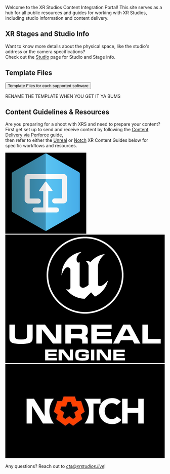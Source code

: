 Welcome to the XR Studios Content Integration Portal! This site serves as a hub for all public resources and guides for working with XR Studios, including studio information and content delivery.

## XR Stages and Studio Info <!-- {docsify-ignore-all} -->

Want to know more details about the physical space, like the studio's address or the camera specifications?  
Check out the [Studio](docs/studios/hollywood/studioInfo.md) page for Studio and Stage info.

## Template Files

<a href="https://xr-studios.github.io/#/docs/content/templates"><button type="button">Template Files for each supported software</button></a>

RENAME THE TEMPLATE WHEN YOU GET IT YA BUMS

## Content Guidelines & Resources

Are you preparing for a shoot with XRS and need to prepare your content?  
First get set up to send and receive content by following the [Content Delivery via Perforce](docs/content/perforce.md) guide,  
then refer to either the [Unreal](docs/content/unreal.md) or [Notch](docs/content/notch.md) XR Content Guides below for specific workflows and resources.

[![Foo](img/p4v/logo.png ":size=90x90")](docs/content/perforce.md)
[![Foo](img/ue4/logo.png ":size=120x90")](docs/content/unreal.md)
[![Foo](img/notch/logo.jpg ":size=160x90")](docs/content/notch.md)

Any questions? Reach out to *cts@xrstudios.live*!
